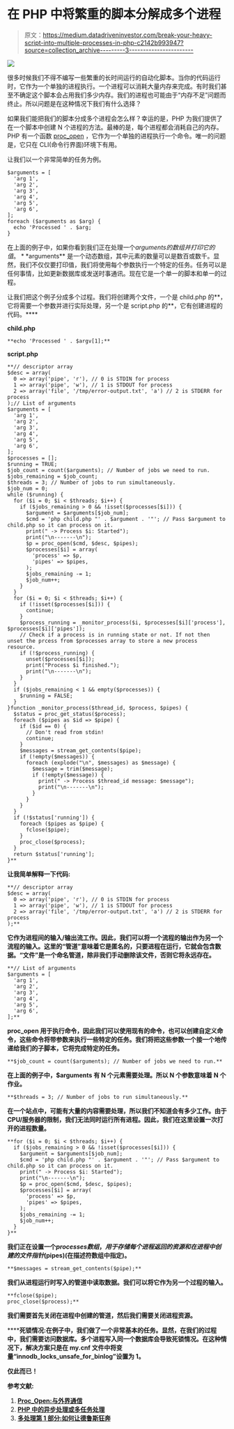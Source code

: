 # 在 PHP 中将繁重的脚本分解成多个进程

> 原文：<https://medium.datadriveninvestor.com/break-your-heavy-script-into-multiple-processes-in-php-c2142b993947?source=collection_archive---------3----------------------->

![](img/fa33f765192c1a1787e4d0f5d222e823.png)

很多时候我们不得不编写一些繁重的长时间运行的自动化脚本。当你的代码运行时，它作为一个单独的进程执行。一个进程可以消耗大量内存来完成。有时我们甚至不确定这个脚本会占用我们多少内存。我们的进程也可能由于“内存不足”问题而终止。所以问题是在这种情况下我们有什么选择？

如果我们能把我们的脚本分成多个进程会怎么样？幸运的是，PHP 为我们提供了在一个脚本中创建 N 个进程的方法。最棒的是，每个进程都会消耗自己的内存。PHP 有一个函数 [proc_open](http://php.net/manual/en/function.proc-open.php) ，它作为一个单独的进程执行一个命令。唯一的问题是，它只在 CLI(命令行界面)环境下有用。

让我们以一个非常简单的任务为例。

```
$arguments = [
  'arg 1',
  'arg 2',
  'arg 3',
  'arg 4',
  'arg 5',
  'arg 6',
];
foreach ($arguments as $arg) {
  echo 'Processed ' . $arg;  
}
```

在上面的例子中，如果你看到我们正在处理一个$arguments 的数组并打印它的值。 **$arguments** 是一个动态数组，其中元素的数量可以是数百或数千。显然，我们不仅仅要打印值，我们将使用每个参数执行一个特定的任务。任务可以是任何事情，比如更新数据库或发送时事通讯。现在它是一个单一的脚本和单一的过程。

让我们把这个例子分成多个过程。我们将创建两个文件，一个是 child.php 的**，它将需要一个参数并进行实际处理，另一个是 script.php 的**，它有创建进程的代码。****

******child.php******

```
**echo 'Processed ' . $argv[1];**
```

******script.php******

```
**// descriptor array
$desc = array(
  0 => array('pipe', 'r'), // 0 is STDIN for process
  1 => array('pipe', 'w'), // 1 is STDOUT for process
  2 => array('file', '/tmp/error-output.txt', 'a') // 2 is STDERR for process
);// List of arguments
$arguments = [
  'arg 1',
  'arg 2',
  'arg 3',
  'arg 4',
  'arg 5',
  'arg 6',
];
$processes = [];
$running = TRUE;
$job_count = count($arguments); // Number of jobs we need to run.
$jobs_remaining = $job_count;
$threads = 3; // Number of jobs to run simultaneously.
$job_num = 0;
while ($running) {
  for ($i = 0; $i < $threads; $i++) {
    if ($jobs_remaining > 0 && !isset($processes[$i])) {
      $argument = $arguments[$job_num];
      $cmd = 'php child.php "' . $argument . '"'; // Pass $argument to child.php so it can process on it.
      print(" -> Process $i: Started");
      print("\n-------\n");
      $p = proc_open($cmd, $desc, $pipes);
      $processes[$i] = array(
        'process' => $p,
        'pipes' => $pipes,
      );
      $jobs_remaining -= 1;
      $job_num++;
    }
  }
  for ($i = 0; $i < $threads; $i++) {
    if (!isset($processes[$i])) {
      continue;
    }
    $process_running = _monitor_process($i, $processes[$i]['process'], $processes[$i]['pipes']);
    // Check if a process is in running state or not. If not then unset the prcess from $processes array to store a new process resource.
    if (!$process_running) {
      unset($processes[$i]);
      print("Process $i finished.");
      print("\n-------\n");
    }
  }
  if ($jobs_remaining < 1 && empty($processes)) {
    $running = FALSE;
  }
}function _monitor_process($thread_id, $process, $pipes) {
  $status = proc_get_status($process);
  foreach ($pipes as $id => $pipe) {
    if ($id == 0) {
      // Don't read from stdin!
      continue;
    }
    $messages = stream_get_contents($pipe);
    if (!empty($messages)) {
      foreach (explode("\n", $messages) as $message) {
        $message = trim($message);
        if (!empty($message)) {
          print(" -> Process $thread_id message: $message");
          print("\n-------\n");
        }
      }
    }
  }
  if (!$status['running']) {
    foreach ($pipes as $pipe) {
      fclose($pipe);
    }
    proc_close($process);
  }
  return $status['running'];
}**
```

****让我简单解释一下代码:****

```
**// descriptor array
$desc = array(
  0 => array('pipe', 'r'), // 0 is STDIN for process
  1 => array('pipe', 'w'), // 1 is STDOUT for process
  2 => array('file', '/tmp/error-output.txt', 'a') // 2 is STDERR for process
);**
```

****它作为进程间的输入/输出流工作。因此，我们可以将一个流程的输出作为另一个流程的输入。这里的“管道”意味着它是匿名的，只要进程在运行，它就会包含数据。“文件”是一个命名管道，除非我们手动删除该文件，否则它将永远存在。****

```
**// List of arguments
$arguments = [
  'arg 1',
  'arg 2',
  'arg 3',
  'arg 4',
  'arg 5',
  'arg 6',
];**
```

****proc_open 用于执行命令，因此我们可以使用现有的命令，也可以创建自定义命令，这些命令将带参数来执行一些特定的任务。我们将把这些参数一个接一个地传递给我们的子脚本，它将完成特定的任务。****

```
**$job_count = count($arguments); // Number of jobs we need to run.**
```

****在上面的例子中，$arguments 有 N 个元素需要处理。所以 N 个参数意味着 N 个作业。****

```
**$threads = 3; // Number of jobs to run simultaneously.**
```

****在一个站点中，可能有大量的内容需要处理，所以我们不知道会有多少工作。由于 CPU/服务器的限制，我们无法同时运行所有进程。因此，我们在这里设置一次打开的进程数量。****

```
**for ($i = 0; $i < $threads; $i++) {
  if ($jobs_remaining > 0 && !isset($processes[$i])) {
    $argument = $arguments[$job_num];
    $cmd = 'php child.php "' . $argument . '"'; // Pass $argument to child.php so it can process on it.
    print(" -> Process $i: Started");
    print("\n-------\n");
    $p = proc_open($cmd, $desc, $pipes);
    $processes[$i] = array(
      'process' => $p,
      'pipes' => $pipes,
    );
    $jobs_remaining -= 1;
    $job_num++;
  }
}**
```

****我们正在设置一个$processes 数组，用于存储每个进程返回的资源和在进程中创建的文件指针($pipes)(在描述符数组中指定)。****

```
**$messages = stream_get_contents($pipe);**
```

****我们从进程运行时写入的管道中读取数据。我们可以将它作为另一个过程的输入。****

```
**fclose($pipe);
proc_close($process);**
```

****我们需要首先关闭在进程中创建的管道，然后我们需要关闭进程资源。****

******死锁情况:**在例子中，我们做了一个非常基本的任务。显然，在我们的过程中，我们需要访问数据库。多个进程写入同一个数据库会导致死锁情况。在这种情况下，解决方案只是在 my.cnf 文件中将变量“innodb_locks_unsafe_for_binlog”设置为 1。****

******仅此而已！******

******参考文献:******

1.  ****[Proc_Open:与外界通信](https://www.sitepoint.com/proc-open-communicate-with-the-outside-world/)****
2.  ****[PHP 中的异步处理或多任务处理](https://www.mullie.eu/parallel-processing-multi-tasking-php/)****
3.  ****[多处理第 1 部分:如何让德鲁斯狂奔](https://www.deeson.co.uk/labs/multi-processing-part-1-how-make-drush-rush)****